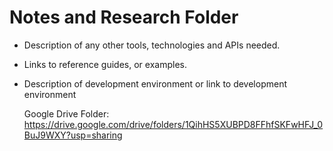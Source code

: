 # Notes and Research Folder

- Description of any other tools, technologies and APIs needed.  
- Links to reference guides, or examples.
- Description of development environment or link to development environment

  Google Drive Folder: https://drive.google.com/drive/folders/1QihHS5XUBPD8FFhfSKFwHFJ_0BuJ9WXY?usp=sharing
